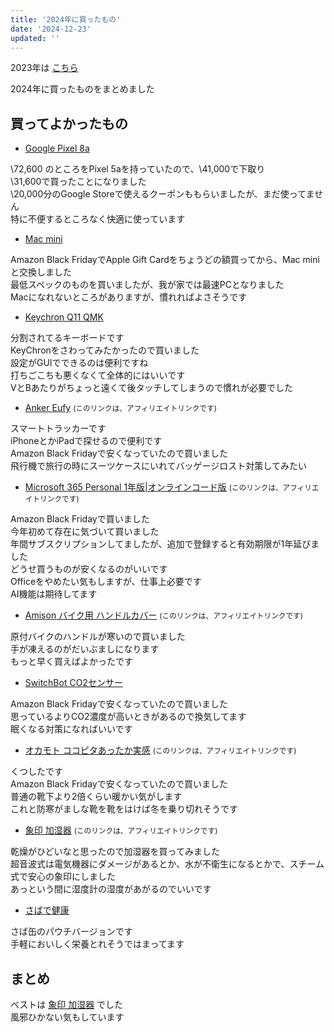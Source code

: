 ```yaml
---
title: '2024年に買ったもの'
date: '2024-12-23'
updated: ''
---
```


2023年は [こちら](/bestbuy-2023/)

2024年に買ったものをまとめました

## 買ってよかったもの

- [Google Pixel 8a](https://store.google.com/jp/config/pixel_8a)

\72,600 のところをPixel 5aを持っていたので、\41,000で下取り  
\31,600で買ったことになりました  
\20,000分のGoogle Storeで使えるクーポンももらいましたが、まだ使ってません  
特に不便するところなく快適に使っています  

- [Mac mini](https://www.apple.com/jp/mac-mini/)  

Amazon Black FridayでApple Gift Cardをちょうどの額買ってから、Mac miniと交換しました  
最低スペックのものを買いましたが、我が家では最速PCとなりました  
Macになれないところがありますが、慣れればよさそうです

- [Keychron Q11 QMK](https://keychron.co.jp/products/keychron-q11-qmk-custom-mechanical-keyboard-us-ansi-layout)  

分割されてるキーボードです  
KeyChronをさわってみたかったので買いました  
設定がGUIでできるのは便利ですね  
打ちごこちも悪くなくて全体的にはいいです  
VとBあたりがちょっと遠くて後タッチしてしまうので慣れが必要でした  

- [Anker Eufy](https://amzn.to/3OXqZLx) <small>(このリンクは、アフィリエイトリンクです)</small>

スマートトラッカーです  
iPhoneとかiPadで探せるので便利です  
Amazon Black Fridayで安くなっていたので買いました  
飛行機で旅行の時にスーツケースにいれてバッゲージロスト対策してみたい  

- [Microsoft 365 Personal 1年版|オンラインコード版](https://amzn.to/49DhFpE) <small>(このリンクは、アフィリエイトリンクです)</small>

Amazon Black Fridayで買いました  
今年初めて存在に気づいて買いました  
年間サブスクリプションしてましたが、追加で登録すると有効期限が1年延びました  
どうせ買うものが安くなるのがいいです  
Officeをやめたい気もしますが、仕事上必要です  
AI機能は期待してます  

- [Amison バイク用 ハンドルカバー](https://amzn.to/4iExi49) <small>(このリンクは、アフィリエイトリンクです)</small>

原付バイクのハンドルが寒いので買いました  
手が凍えるのがだいぶましになります  
もっと早く買えばよかったです  

- [SwitchBot CO2センサー](https://amzn.to/3Dg42kl)  

Amazon Black Fridayで安くなっていたので買いました  
思っているよりCO2濃度が高いときがあるので換気してます  
眠くなる対策になればいいです  

- [オカモト ココピタあったか実感](https://amzn.to/3Bvw9v8) <small>(このリンクは、アフィリエイトリンクです)</small>

くつしたです  
Amazon Black Fridayで安くなっていたので買いました  
普通の靴下より2倍くらい暖かい気がします  
これと防寒がましな靴を靴をはけば冬を乗り切れそうです  

- [象印 加湿器](https://amzn.to/3Db9owX)  <small>(このリンクは、アフィリエイトリンクです)</small>

乾燥がひどいなと思ったので加湿器を買ってみました  
超音波式は電気機器にダメージがあるとか、水が不衛生になるとかで、スチーム式で安心の象印にしました  
あっという間に湿度計の湿度があがるのでいいです  

- [さばで健康](https://www.yodobashi.com/product/100000001006881973/)  

さば缶のパウチバージョンです  
手軽においしく栄養とれそうではまってます  

## まとめ

ベストは [象印 加湿器](https://amzn.to/3Db9owX) でした  
風邪ひかない気もしています  
